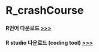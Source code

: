 # R_crashCourse

<h4>
  R언어 다운로드
  <a href="https://www.r-project.org/">
   >>>
  </a>
</h4>
<h4>
  R studio 다운로드 (coding tool)
  <a href="https://rstudio.com/products/rstudio/download/">
   >>>
  </a>
</h4>
